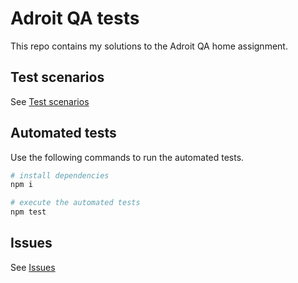 # Adroit QA tests

This repo contains my solutions to the Adroit QA home assignment.

## Test scenarios

See [Test scenarios](/test-scenarios.md)


## Automated tests

Use the following commands to run the automated tests.

```bash
# install dependencies
npm i

# execute the automated tests
npm test
```

## Issues

See [Issues](/Issues.md)